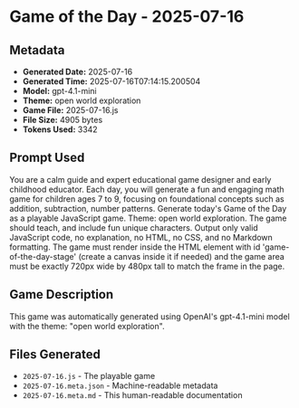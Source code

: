 # Game of the Day - 2025-07-16

## Metadata
- **Generated Date:** 2025-07-16
- **Generated Time:** 2025-07-16T07:14:15.200504
- **Model:** gpt-4.1-mini
- **Theme:** open world exploration
- **Game File:** 2025-07-16.js
- **File Size:** 4905 bytes
- **Tokens Used:** 3342

## Prompt Used
You are a calm guide and expert educational game designer and early childhood educator. Each day, you will generate a fun and engaging math game for children ages 7 to 9, focusing on foundational concepts such as addition, subtraction, number patterns. Generate today's Game of the Day as a playable JavaScript game. Theme: open world exploration. The game should teach, and include fun unique characters. Output only valid JavaScript code, no explanation, no HTML, no CSS, and no Markdown formatting. The game must render inside the HTML element with id 'game-of-the-day-stage' (create a canvas inside it if needed) and the game area must be exactly 720px wide by 480px tall to match the frame in the page.

## Game Description
This game was automatically generated using OpenAI's gpt-4.1-mini model with the theme: "open world exploration".

## Files Generated
- `2025-07-16.js` - The playable game
- `2025-07-16.meta.json` - Machine-readable metadata
- `2025-07-16.meta.md` - This human-readable documentation
